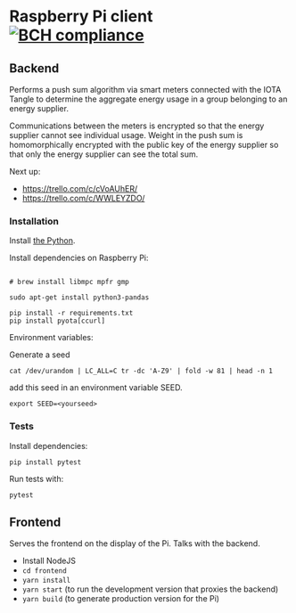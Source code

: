 # Raspberry Pi client [![BCH compliance](https://bettercodehub.com/edge/badge/Blockchaingers/raspberry-pi-client?branch=master)](https://bettercodehub.com/)

## Backend
Performs a push sum algorithm via smart meters connected with the IOTA Tangle to determine the aggregate energy usage in a group belonging to an energy supplier.

Communications between the meters is encrypted so that the energy supplier cannot see individual usage. Weight in the push sum is homomorphically encrypted with the public key of the energy supplier so that only the energy supplier can see the total sum.

Next up:

- https://trello.com/c/cVoAUhER/
- https://trello.com/c/WWLEYZDO/

### Installation

Install [the Python](https://conda.io/docs/user-guide/install/index.html).

Install dependencies on Raspberry Pi:
```

# brew install libmpc mpfr gmp

sudo apt-get install python3-pandas

pip install -r requirements.txt
pip install pyota[ccurl]
```

Environment variables:

Generate a seed

```
cat /dev/urandom | LC_ALL=C tr -dc 'A-Z9' | fold -w 81 | head -n 1
```
add this seed in an environment variable SEED.

```
export SEED=<yourseed>
```

### Tests

Install dependencies:

```
pip install pytest
```

Run tests with:

```
pytest
```

## Frontend

Serves the frontend on the display of the Pi. Talks with the backend.

- Install NodeJS
- `cd frontend`
- `yarn install`
- `yarn start` (to run the development version that proxies the backend)
- `yarn build` (to generate production version for the Pi)
